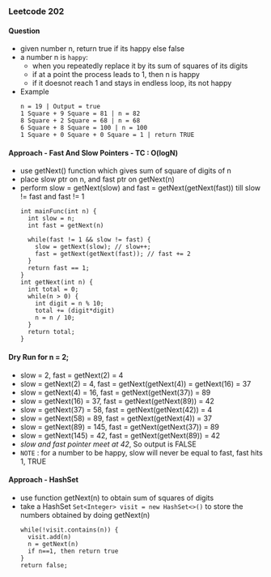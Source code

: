 ### Leetcode 202
#### Question
- given number n, return true if its happy else false
- a number n is `happy`:
    - when you repeatedly replace it by its sum of squares of its digits
    - if at a point the process leads to 1, then n is happy
    - if it doesnot reach 1 and stays in endless loop, its not happy
- Example
  ```
  n = 19 | Output = true
  1 Square + 9 Square = 81 | n = 82
  8 Square + 2 Square = 68 | n = 68
  6 Square + 8 Square = 100 | n = 100
  1 Square + 0 Square + 0 Square = 1 | return TRUE
  ```

#### Approach - Fast And Slow Pointers - TC : O(logN)
- use getNext() function which gives sum of square of digits of n
- place slow ptr on n, and fast ptr on getNext(n)
- perform slow = getNext(slow) and fast = getNext(getNext(fast)) till slow != fast and fast != 1
  ```
  int mainFunc(int n) {
    int slow = n;
    int fast = getNext(n)

    while(fast != 1 && slow != fast) {
      slow = getNext(slow); // slow++;
      fast = getNext(getNext(fast)); // fast += 2
    }
    return fast == 1;
  }
  int getNext(int n) {
    int total = 0;
    while(n > 0) {
      int digit = n % 10;
      total += (digit*digit)
      n = n / 10;
    }
    return total;
  }
  ```

#### Dry Run for n = 2;
- slow = 2, fast = getNext(2) = 4
- slow = getNext(2) = 4, fast = getNext(getNext(4)) = getNext(16) = 37
- slow = getNext(4) = 16, fast = getNext(getNext(37)) = 89
- slow = getNext(16) = 37, fast = getNext(getNext(89)) = 42
- slow = getNext(37) = 58, fast = getNext(getNext(42)) = 4
- slow = getNext(58) = 89, fast = getNext(getNext(4)) = 37
- slow = getNext(89) = 145, fast = getNext(getNext(37)) = 89
- slow = getNext(145) = 42, fast = getNext(getNext(89)) = 42
- *slow and fast pointer meet at 42*, So output is FALSE
- `NOTE` : for a number to be happy, slow will never be equal to fast, fast hits 1, TRUE

#### Approach - HashSet
- use function getNext(n) to obtain sum of squares of digits
- take a HashSet `Set<Integer> visit = new HashSet<>()` to store the numbers obtained by doing getNext(n)
  ```
  while(!visit.contains(n)) {
    visit.add(n)
    n = getNext(n)
    if n==1, then return true
  }
  return false;
  ```
